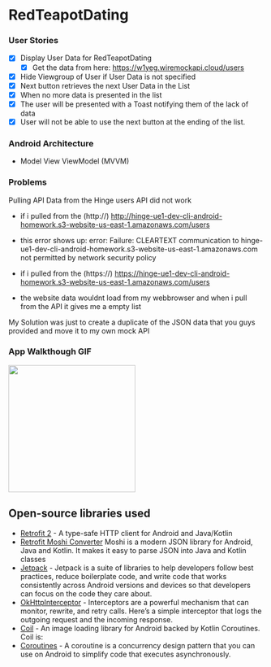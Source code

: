 # RedTeapotDating


### User Stories

- [x] Display User Data for RedTeapotDating
  - [x] Get the data from here: https://w1yeg.wiremockapi.cloud/users
- [x] Hide Viewgroup of User if User Data is not specified
- [x] Next button retrieves the next User Data in the List
- [x] When no more data is presented in the list
- [x] The user will be presented with a Toast notifying them of the lack of data
- [x] User will not be able to use the next button at the ending of the list.  

### Android Architecture
 - Model View ViewModel (MVVM)
 
### Problems

Pulling API Data from the Hinge users API did not work
- if i pulled from the (http://) http://hinge-ue1-dev-cli-android-homework.s3-website-us-east-1.amazonaws.com/users
- this error shows up: error: Failure: CLEARTEXT communication to hinge-ue1-dev-cli-android-homework.s3-website-us-east-1.amazonaws.com not permitted by network security policy

- if i pulled from the (https://) https://hinge-ue1-dev-cli-android-homework.s3-website-us-east-1.amazonaws.com/users
- the website data wouldnt load from my webbrowser and when i pull from the API it gives me a empty list

My Solution was just to create a duplicate of the JSON data that you guys provided and move it to my own mock API



### App Walkthough GIF

<img src="https://github.com/Kariizma/RedTeapotDating/blob/main/RedTeapotDating.gif" width=250><br>

## Open-source libraries used
- [Retrofit 2](https://square.github.io/retrofit/) - A type-safe HTTP client for Android and Java/Kotlin
- [Retrofit Moshi Converter](https://github.com/square/moshi/) Moshi is a modern JSON library for Android, Java and Kotlin. It makes it easy to parse JSON into Java and Kotlin classes
- [Jetpack](https://developer.android.com/jetpack) - Jetpack is a suite of libraries to help developers follow best practices, reduce boilerplate code, and write code that works consistently across Android versions and devices so that developers can focus on the code they care about.
- [OkHttpInterceptor](https://square.github.io/okhttp/features/interceptors/) - Interceptors are a powerful mechanism that can monitor, rewrite, and retry calls. Here’s a simple interceptor that logs the outgoing request and the incoming response.
- [Coil](https://coil-kt.github.io/coil/) - An image loading library for Android backed by Kotlin Coroutines. Coil is:
- [Coroutines](https://developer.android.com/kotlin/coroutines) - A coroutine is a concurrency design pattern that you can use on Android to simplify code that executes asynchronously.
